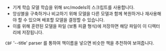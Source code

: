 
- 기계 학습 모델 학습을 위해 src/models의 스크립트를 사용합니다. 
- 앙상블을 구축하거나 비교하기 위해 모델을 다른 모델과 함께 복원하거나 재사용해야 할 수 있으며 배포할 모델을 결정할 수 있습니다. 
- 이를 위해 훈련된 모델을 파일 (보통 피클 형식)에 저장하면 해당 파일이 이 디렉터리에 저장됩니다.

<code>CBF</code>
'--title' parser 를 통하여 책이름을 넣으면 비슷한 책을 추천하여 보여줍니다.
